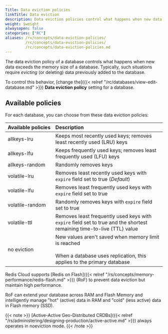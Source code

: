 ```yaml
---
Title: Data eviction policies
linkTitle: Data eviction
description: Data eviction policies control what happens when new data exceeds the memory limits of a database.  Here, you'll learn the available policies and how to change which one is used for a database.
weight: $weight
alwaysopen: false
categories: ["RC"]
aliases: /rv/concepts/data-eviction-policies/
         /rc/concepts/data-eviction-policies/
         /rc/concepts/data-eviction-policies.md 
---
```


The data eviction policy of a database controls what happens when new data exceeds the memory size of a database.  Typically, such situations require _evicting_ (or deleting) data previously added to the database.  

To control this behavior, [change the]({{< relref "/rc/databases/view-edit-database.md" >}}) **Data eviction policy** setting for a database.

## Available policies

For each database, you can choose from these data eviction policies:

| **Available&nbsp;policies** | **Description** |
|:------------|:-----------------|
| allkeys-lru | Keeps most recently used keys; removes least recently used (LRU) keys |
| allkeys-lfu | Keeps frequently used keys; removes least frequently used (LFU) keys |
| allkeys-random | Randomly removes keys |
| volatile-lru | Removes least recently used keys with `expire` field set to true (*Default*) |
| volatile-lfu | Removes least frequently used keys with `expire` field set to true |
| volatile-random | Randomly removes keys with `expire` field set to true |
| volatile-ttl | Removes least frequently used keys with `expire` field set to true and the shortest remaining time-to-live (TTL) value |
| no eviction | New values aren't saved when memory limit is reached<br/><br/>When a database uses replication, this applies to the primary database |

Redis Cloud supports [Redis on Flash]({{< relref "/rs/concepts/memory-performance/redis-flash.md" >}}) (RoF)
to prevent data eviction but maintain high performance.

RoF can extend your database across RAM and Flash Memory and intelligently manage "hot" (active) data in RAM and "cold" (less active) data in Flash memory (SSD).

{{< note >}}
[Active-Active Geo-Distributed CRDBs]({{< relref "/rs/administering/designing-production/active-active.md" >}}) always operates in noeviction mode.
{{< /note >}}
